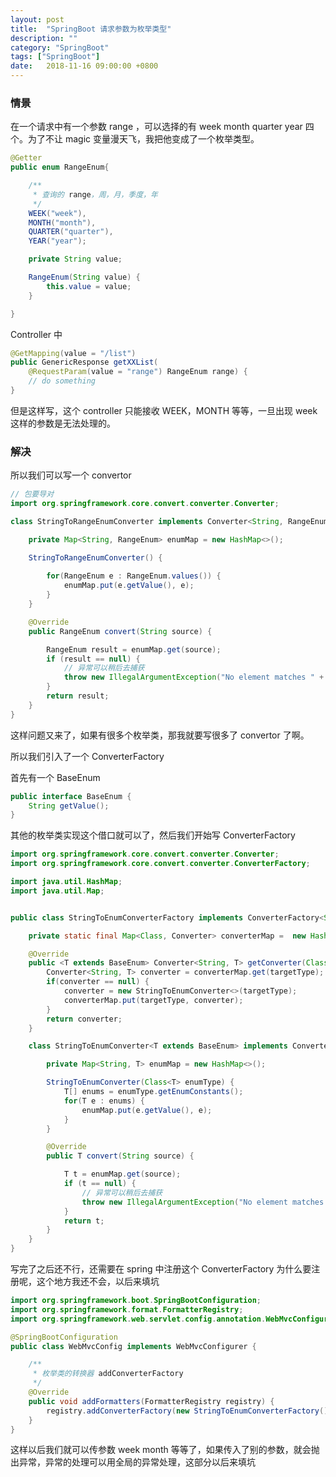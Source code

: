 ```yaml
---
layout: post
title:  "SpringBoot 请求参数为枚举类型"
description: ""
category: "SpringBoot"
tags: ["SpringBoot"]
date:   2018-11-16 09:00:00 +0800
---
```


### 情景

在一个请求中有一个参数 range ，可以选择的有 week month quarter year 四个。为了不让 magic 变量漫天飞，我把他变成了一个枚举类型。


```java
@Getter
public enum RangeEnum{

    /**
     * 查询的 range，周，月，季度，年
     */
    WEEK("week"),
    MONTH("month"),
    QUARTER("quarter"),
    YEAR("year");

    private String value;

    RangeEnum(String value) {
        this.value = value;
    }

}
```

Controller 中

```java
@GetMapping(value = "/list")
public GenericResponse getXXList(
	@RequestParam(value = "range") RangeEnum range) {
	// do something
}
```

但是这样写，这个 controller 只能接收 WEEK，MONTH 等等，一旦出现 week 这样的参数是无法处理的。

### 解决

所以我们可以写一个 convertor

```java
// 包要导对
import org.springframework.core.convert.converter.Converter;

class StringToRangeEnumConverter implements Converter<String, RangeEnum> {

    private Map<String, RangeEnum> enumMap = new HashMap<>();

    StringToRangeEnumConverter() {
        
        for(RangeEnum e : RangeEnum.values()) {
            enumMap.put(e.getValue(), e);
        }
    }

    @Override
    public RangeEnum convert(String source) {

        RangeEnum result = enumMap.get(source);
        if (result == null) {
            // 异常可以稍后去捕获
            throw new IllegalArgumentException("No element matches " + source);
        }
        return result;
    }
}
```

这样问题又来了，如果有很多个枚举类，那我就要写很多了 convertor 了啊。

所以我们引入了一个 ConverterFactory

首先有一个 BaseEnum

```java
public interface BaseEnum {
    String getValue();
}
```

其他的枚举类实现这个借口就可以了，然后我们开始写 ConverterFactory


```java
import org.springframework.core.convert.converter.Converter;
import org.springframework.core.convert.converter.ConverterFactory;

import java.util.HashMap;
import java.util.Map;


public class StringToEnumConverterFactory implements ConverterFactory<String, BaseEnum> {

    private static final Map<Class, Converter> converterMap =  new HashMap<>();

    @Override
    public <T extends BaseEnum> Converter<String, T> getConverter(Class<T> targetType) {
        Converter<String, T> converter = converterMap.get(targetType);
        if(converter == null) {
            converter = new StringToEnumConverter<>(targetType);
            converterMap.put(targetType, converter);
        }
        return converter;
    }

    class StringToEnumConverter<T extends BaseEnum> implements Converter<String, T> {

        private Map<String, T> enumMap = new HashMap<>();

        StringToEnumConverter(Class<T> enumType) {
            T[] enums = enumType.getEnumConstants();
            for(T e : enums) {
                enumMap.put(e.getValue(), e);
            }
        }

        @Override
        public T convert(String source) {

            T t = enumMap.get(source);
            if (t == null) {
                // 异常可以稍后去捕获
                throw new IllegalArgumentException("No element matches " + source);
            }
            return t;
        }
    }
}
```

写完了之后还不行，还需要在 spring 中注册这个 ConverterFactory 为什么要注册呢，这个地方我还不会，以后来填坑

```java
import org.springframework.boot.SpringBootConfiguration;
import org.springframework.format.FormatterRegistry;
import org.springframework.web.servlet.config.annotation.WebMvcConfigurer;

@SpringBootConfiguration
public class WebMvcConfig implements WebMvcConfigurer {

    /**
     * 枚举类的转换器 addConverterFactory
     */
    @Override
    public void addFormatters(FormatterRegistry registry) {
        registry.addConverterFactory(new StringToEnumConverterFactory());
    }
}
```

这样以后我们就可以传参数 week month 等等了，如果传入了别的参数，就会抛出异常，异常的处理可以用全局的异常处理，这部分以后来填坑




